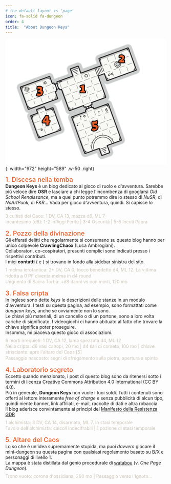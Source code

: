 ```yaml
---
# the default layout is 'page'
icon: fa-solid fa-dungeon
order: 4
title:  "About Dungeon Keys"
---
```


![Desktop View](/assets/img/aboutdun.svg){: width="972" height="589" .w-50 .right}

<div style="color:#eb5e28;font-weight:500;font-size:20px">1. Discesa nella tomba</div> 
<div style="margin-bottom:8px;"><b>Dungeon Keys</b> è un blog dedicato al gioco di ruolo e d'avventura. Sarebbe più veloce dire <b>OSR</b> e lasciare a chi legge l'incombenza di googlarsi <i>Old School Renaissance</i>, ma a quel punto potremmo dire lo stesso di <i>NuSR</i>, di <i>NoArtPunk</i>, di <i>FKR</i>... Vada per gioco d'avventura, quindi. Si capisce lo stesso.</div>
<div style="color:#ccc5b9;margin-bottom:0px;line-height:1.3;">3 cultisti del Caos: 1 DV, CA 13, mazza d6, ML 7</div>
<div style="color:#ccc5b9;margin-bottom:15px;line-height:1.3;">Incantesimo (d6): 1-2 Infliggi Ferite | 3-4 Oscurità | 5-6 Incuti Paura</div>

<div style="color:#eb5e28;font-weight:500;font-size:20px">2. Pozzo della divinazione</div> 
<div style="margin-bottom:0px;">Gli efferati delitti che regolarmente si consumano su questo blog hanno per unico colpevole <b>CrawlingChaox</b> (Luca Ambrogiani).</div>
<div style="margin-bottom:0px;">Collaboratori, co-cospiratori, presunti complici sono indicati presso i rispettivi contributi.</div>
<div style="margin-bottom:8px;">I miei <b>contatti</b> (<i class="fa-brands fa-telegram"></i> e <i class="fa-solid fa-envelope"></i>) si trovano in fondo alla sidebar sinistra del sito.</div>
<div style="color:#ccc5b9;margin-bottom:0px;line-height:1.3;">1 melma ierofantica: 2* DV, CA 0, tocco benedetto d4, ML 12. La vittima ridotta a 0 PF diventa melma in d4 round </div>
<div style="color:#ccc5b9;margin-bottom:15px;line-height:1.3;">Unguento di Sacra Torba: +d8 danni vs non morti, 120 mo</div>

<div style="color:#eb5e28;font-weight:500;font-size:20px">3. Falsa cripta</div> 
<div style="margin-bottom:0px;">In inglese sono dette <i>keys</i> le descrizioni delle stanze in un modulo d'avventura. I testi su questa pagina, ad esempio, sono formattati come <i>dungeon keys</i>, anche se ovviamente non lo sono.</div>
<div style="margin-bottom:0px;">Le chiavi più materiali, di un cancello o di un portone, sono a loro volta cariche di significato. I videogiochi ci hanno abituato al fatto che trovare la chiave significa poter proseguire.</div>
<div style="margin-bottom:8px;">Insomma, mi piaceva questo gioco di associazioni.</div>
<div style="color:#ccc5b9;margin-bottom:0px;line-height:1.3;">6 morti irrequieti: 1 DV, CA 12, lama spezzata d4, ML 12</div>
<div style="color:#ccc5b9;margin-bottom:0px;line-height:1.3;">Nella cripta: d6 vasi canopi, 20 mo | d4 sali di cometa, 100 mo | chiave strisciante: apre l'altare del Caos [5]</div>
<div style="color:#ccc5b9;margin-bottom:15px;line-height:1.3;">Passaggio nascosto: segni di sfregamento sulla pietra, apertura a spinta</div>

<div style="color:#eb5e28;font-weight:500;font-size:20px">4. Laboratorio segreto</div> 
<div style="margin-bottom:0px;">Eccetto quando menzionato, i post di questo blog sono da ritenersi sotto i termini di licenza Creative Commons Attribution 4.0 International (CC BY 4.0).</div>
<div style="margin-bottom:0px;">Più in generale, <b>Dungeon Keys</b> non vuole i tuoi soldi. Tutti i contenuti sono offerti al lettore interamente <i>free of charge</i> e senza pubblicità di alcun tipo, quindi niente banner, link affiliati, e-mail, raccolte di dati e altra robaccia.</div>
<div style="margin-bottom:8px;">Il blog aderisce convintamente ai principi del <a href="https://bit.ly/resistenzagdr">Manifesto della Resistenza GDR</a></div>
<div style="color:#ccc5b9;margin-bottom:0px;line-height:1.3;">1 alchimista: 3 DV, CA 14, disarmato, ML 7. In stasi temporale</div>
<div style="color:#ccc5b9;margin-bottom:15px;line-height:1.3;">Tavolo dell'alchimista: calcoli indecifrabili | 1 pozione di stasi temporale </div>

<div style="color:#eb5e28;font-weight:500;font-size:20px">5. Altare del Caos</div> 
<div style="margin-bottom:0px;">Lo so che è un'idea supremamente stupida, ma puoi <i>davvero</i> giocare il mini-dungeon su questa pagina con qualsiasi regolamento basato su B/X e personaggi di livello 1.</div> 
<div style="margin-bottom:8px;">La mappa è stata distillata dal genio procedurale di <a href="https://watabou.itch.io/">watabou</a> (v. <i>One Page Dungeon</i>).</div>
<div id="randroom5" style="color:#ccc5b9;margin-bottom:0px;line-height:1.3;"></div>
<script type="text/javascript">
    (() => {
    const room5Element = document.querySelector("#randroom5");
    if (!room5Element) return;

    const Room5Array = [
    	"4 Gnomi del Caos: 1 DV, CA 13, martello d4, ML 7. Se sconfitto, ogni gnomo ha probabilità 3-su-6 di ricomparire indossando un cappello diverso.",
        "1 Cavaliere del Caos: 3 DV, CA 16 (scudo), lama nera d6, ML 12",
        "12 scheletri danzanti: 1 DV, CA 12, lama spezzata d4, ML 12. Danzano a coppie, ignorando quegli avventurieri che danzano a loro volta.",
        ];

    room5Element.innerText =
    	Room5Array[Math.floor(Math.random() * Room5Array.length)];
    })()
</script>
<div style="color:#ccc5b9;margin-bottom:15px;line-height:1.3;">Trono vuoto: corona d'ossidiana, 260 mo | Passaggio verso l'Ignoto...</div>
